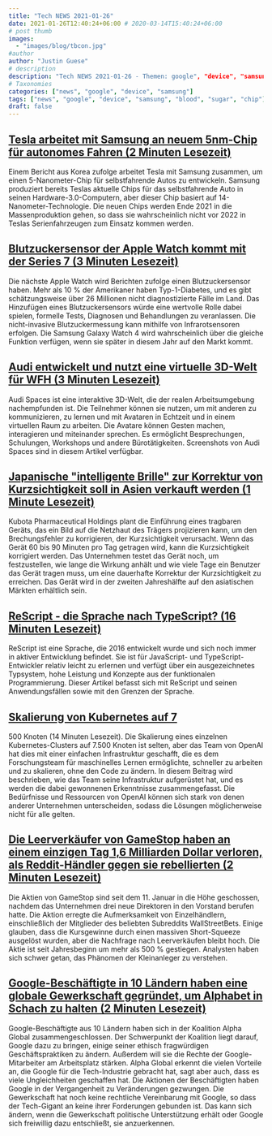 ```yaml
---
title: "Tech NEWS 2021-01-26"
date: 2021-01-26T12:40:24+06:00 # 2020-03-14T15:40:24+06:00
# post thumb
images:
  - "images/blog/tbcon.jpg"
#author
author: "Justin Guese"
# description
description: "Tech NEWS 2021-01-26 - Themen: google", "device", "samsung"
# Taxonomies
categories: ["news", "google", "device", "samsung"]
tags: ["news", "google", "device", "samsung", "blood", "sugar", "chip"]
draft: false
---
```


## [Tesla arbeitet mit Samsung an neuem 5nm-Chip für autonomes Fahren (2 Minuten Lesezeit)](https://electrek.co/2021/01/25/tesla-partners-samsung-new-5nm-chip-full-self-driving-report//1/010001773e612af5-a76bfc44-0a69-4e85-af9b-2164c6880c91-000000/F3CUyivlNWpAZjMnGtfB9XLE07iqVrYKX3jsA9gNsSE=177)

 Einem Bericht aus Korea zufolge arbeitet Tesla mit Samsung zusammen, um einen 5-Nanometer-Chip für selbstfahrende Autos zu entwickeln. Samsung produziert bereits Teslas aktuelle Chips für das selbstfahrende Auto in seinen Hardware-3.0-Computern, aber dieser Chip basiert auf 14-Nanometer-Technologie. Die neuen Chips werden Ende 2021 in die Massenproduktion gehen, so dass sie wahrscheinlich nicht vor 2022 in Teslas Serienfahrzeugen zum Einsatz kommen werden.

## [Blutzuckersensor der Apple Watch kommt mit der Series 7 (3 Minuten Lesezeit)](https://9to5mac.com/2021/01/25/apple-watch-blood-sugar-measurement//1/010001773e612af5-a76bfc44-0a69-4e85-af9b-2164c6880c91-000000/SNM6Nc4YO1cd6ZPTxwAv0miv7YVG7lCIlo5ojUecEpM=177)

 Die nächste Apple Watch wird Berichten zufolge einen Blutzuckersensor haben. Mehr als 10 % der Amerikaner haben Typ-1-Diabetes, und es gibt schätzungsweise über 26 Millionen nicht diagnostizierte Fälle im Land. Das Hinzufügen eines Blutzuckersensors würde eine wertvolle Rolle dabei spielen, formelle Tests, Diagnosen und Behandlungen zu veranlassen. Die nicht-invasive Blutzuckermessung kann mithilfe von Infrarotsensoren erfolgen. Die Samsung Galaxy Watch 4 wird wahrscheinlich über die gleiche Funktion verfügen, wenn sie später in diesem Jahr auf den Markt kommt.

## [Audi entwickelt und nutzt eine virtuelle 3D-Welt für WFH (3 Minuten Lesezeit)](https://www.theceomagazine.com/business/innovation-technology/audi-spaces//1/010001773e612af5-a76bfc44-0a69-4e85-af9b-2164c6880c91-000000/lZsD517MzxqNBEUD58ahF0BZ0QOVWUhNdCc6Ni4jdr4=177)

 Audi Spaces ist eine interaktive 3D-Welt, die der realen Arbeitsumgebung nachempfunden ist. Die Teilnehmer können sie nutzen, um mit anderen zu kommunizieren, zu lernen und mit Avataren in Echtzeit und in einem virtuellen Raum zu arbeiten. Die Avatare können Gesten machen, interagieren und miteinander sprechen. Es ermöglicht Besprechungen, Schulungen, Workshops und andere Bürotätigkeiten. Screenshots von Audi Spaces sind in diesem Artikel verfügbar.

## [Japanische "intelligente Brille" zur Korrektur von Kurzsichtigkeit soll in Asien verkauft werden (1 Minute Lesezeit)](https://asia.nikkei.com/Business/Health-Care/Myopia-correcting-smart-glasses-from-Japan-to-be-sold-in-Asia/1/010001773e612af5-a76bfc44-0a69-4e85-af9b-2164c6880c91-000000/uZK5lR9j7yt922fxZKmEE7EMl6msaJtmzBctC2aaPAs=177)

 Kubota Pharmaceutical Holdings plant die Einführung eines tragbaren Geräts, das ein Bild auf die Netzhaut des Trägers projizieren kann, um den Brechungsfehler zu korrigieren, der Kurzsichtigkeit verursacht. Wenn das Gerät 60 bis 90 Minuten pro Tag getragen wird, kann die Kurzsichtigkeit korrigiert werden. Das Unternehmen testet das Gerät noch, um festzustellen, wie lange die Wirkung anhält und wie viele Tage ein Benutzer das Gerät tragen muss, um eine dauerhafte Korrektur der Kurzsichtigkeit zu erreichen. Das Gerät wird in der zweiten Jahreshälfte auf den asiatischen Märkten erhältlich sein.

## [ReScript - die Sprache nach TypeScript? (16 Minuten Lesezeit)](https://blog.codecentric.de/en/2021/01/rescript-compare-typescript-elm//1/010001773e612af5-a76bfc44-0a69-4e85-af9b-2164c6880c91-000000/4qMhfE6BTI7_C87SPjWs30M9WgixHFm6PYls6siBG5c=177)

 ReScript ist eine Sprache, die 2016 entwickelt wurde und sich noch immer in aktiver Entwicklung befindet. Sie ist für JavaScript- und TypeScript-Entwickler relativ leicht zu erlernen und verfügt über ein ausgezeichnetes Typsystem, hohe Leistung und Konzepte aus der funktionalen Programmierung. Dieser Artikel befasst sich mit ReScript und seinen Anwendungsfällen sowie mit den Grenzen der Sprache.

## [Skalierung von Kubernetes auf 7](https://openai.com/blog/scaling-kubernetes-to-7500-nodes//1/010001773e612af5-a76bfc44-0a69-4e85-af9b-2164c6880c91-000000/c0qxNrfuLosFgw6uD1Y--vAhSFoM7trNMVHMKEx32kA=177)

500 Knoten (14 Minuten Lesezeit). Die Skalierung eines einzelnen Kubernetes-Clusters auf 7.500 Knoten ist selten, aber das Team von OpenAI hat dies mit einer einfachen Infrastruktur geschafft, die es dem Forschungsteam für maschinelles Lernen ermöglichte, schneller zu arbeiten und zu skalieren, ohne den Code zu ändern. In diesem Beitrag wird beschrieben, wie das Team seine Infrastruktur aufgerüstet hat, und es werden die dabei gewonnenen Erkenntnisse zusammengefasst. Die Bedürfnisse und Ressourcen von OpenAI können sich stark von denen anderer Unternehmen unterscheiden, sodass die Lösungen möglicherweise nicht für alle gelten.

## [Die Leerverkäufer von GameStop haben an einem einzigen Tag 1,6 Milliarden Dollar verloren, als Reddit-Händler gegen sie rebellierten (2 Minuten Lesezeit)](https://markets.businessinsider.com/news/stocks/gamestop-stock-short-seller-squeeze-losses-reddit-traders-citron-gme-2021-1-1030000080/1/010001773e612af5-a76bfc44-0a69-4e85-af9b-2164c6880c91-000000/LafiVYQbcK2s9Uw6Dlx5E13sb45nEazJV8o1JGUJQlg=177)

 Die Aktien von GameStop sind seit dem 11. Januar in die Höhe geschossen, nachdem das Unternehmen drei neue Direktoren in den Vorstand berufen hatte. Die Aktion erregte die Aufmerksamkeit von Einzelhändlern, einschließlich der Mitglieder des beliebten Subreddits WallStreetBets. Einige glauben, dass die Kursgewinne durch einen massiven Short-Squeeze ausgelöst wurden, aber die Nachfrage nach Leerverkäufen bleibt hoch. Die Aktie ist seit Jahresbeginn um mehr als 500 % gestiegen. Analysten haben sich schwer getan, das Phänomen der Kleinanleger zu verstehen.

## [Google-Beschäftigte in 10 Ländern haben eine globale Gewerkschaft gegründet, um Alphabet in Schach zu halten (2 Minuten Lesezeit)](https://www.fastcompany.com/90597474/google-workers-across-the-world-just-formed-a-global-union-to-keep-alphabet-in-check/1/010001773e612af5-a76bfc44-0a69-4e85-af9b-2164c6880c91-000000/LcJD-7WvU910qWLORn4Vxmgd0oeLTqk6EA-Fp_FjU4c=177)

 Google-Beschäftigte aus 10 Ländern haben sich in der Koalition Alpha Global zusammengeschlossen. Der Schwerpunkt der Koalition liegt darauf, Google dazu zu bringen, einige seiner ethisch fragwürdigen Geschäftspraktiken zu ändern. Außerdem will sie die Rechte der Google-Mitarbeiter am Arbeitsplatz stärken. Alpha Global erkennt die vielen Vorteile an, die Google für die Tech-Industrie gebracht hat, sagt aber auch, dass es viele Ungleichheiten geschaffen hat. Die Aktionen der Beschäftigten haben Google in der Vergangenheit zu Veränderungen gezwungen. Die Gewerkschaft hat noch keine rechtliche Vereinbarung mit Google, so dass der Tech-Gigant an keine ihrer Forderungen gebunden ist. Das kann sich ändern, wenn die Gewerkschaft politische Unterstützung erhält oder Google sich freiwillig dazu entschließt, sie anzuerkennen.

